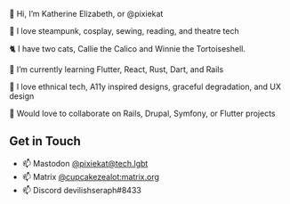 👋 Hi, I’m Katherine Elizabeth, or @pixiekat

👀 I love steampunk, cosplay, sewing, reading, and theatre tech

🐈 I have two cats, Callie the Calico and Winnie the Tortoiseshell.

🌱 I’m currently learning Flutter, React, Rust, Dart, and Rails

💞️ I love ethnical tech, A11y inspired designs, graceful degradation, and UX design

🥺 Would love to collaborate on Rails, Drupal, Symfony, or Flutter projects

## Get in Touch
- 📫 Mastodon [@pixiekat@tech.lgbt](https://tech.lgbt/@pixiekat)
- 📫 Matrix [@cupcakezealot:matrix.org](https://matrix.to/#/@cupcakezealot:matrix.org)
- 📫 Discord devilishseraph#8433

<!---
pixiekat/pixiekat is a ✨ special ✨ repository because its `README.md` (this file) appears on your GitHub profile.
You can click the Preview link to take a look at your changes.
--->
